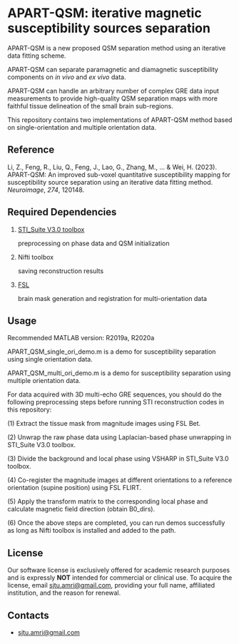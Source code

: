 # APART-QSM: iterative magnetic susceptibility sources separation

APART-QSM is a new proposed QSM separation method using an iterative data fitting scheme.

APART-QSM can separate paramagnetic and diamagnetic susceptibility components on *in vivo* and *ex vivo* data.

APART-QSM can handle an arbitrary number of complex GRE data input measurements to provide high-quality QSM separation maps with more faithful tissue delineation of the small brain sub-regions.

This repository contains two implementations of APART-QSM method based on single-orientation and multiple orientation data.

## Reference

Li, Z., Feng, R., Liu, Q., Feng, J., Lao, G., Zhang, M., ... & Wei, H. (2023). APART-QSM: An improved sub-voxel quantitative susceptibility mapping for susceptibility source separation using an iterative data fitting method. *Neuroimage*, *274*, 120148.

## Required Dependencies

1. [STI_Suite V3.0 toolbox](https://people.eecs.berkeley.edu/~chunlei.liu/software.html) 

   preprocessing on phase data and QSM initialization

2. Nifti toolbox 

   saving reconstruction results

3. [FSL](https://fsl.fmrib.ox.ac.uk/fsl/fslwiki) 

   brain mask generation and registration for multi-orientation data

## Usage

Recommended MATLAB version: R2019a, R2020a 

APART_QSM_single_ori_demo.m is a demo for susceptibility separation using single orientation data.

APART_QSM_multi_ori_demo.m is a demo for susceptibility separation using multiple orientation data.

For data acquired with 3D multi-echo GRE sequences, you should do the following preprocessing steps before running STI reconstruction codes in this repository:

(1) Extract the tissue mask from magnitude images using FSL Bet.

(2) Unwrap the raw phase data using Laplacian-based phase unwrapping in STI_Suite V3.0 toolbox.

(3) Divide the background and local phase using VSHARP in STI_Suite V3.0 toolbox.

(4) Co-register the magnitude images at different orientations to a reference orientation (supine position) using FSL FLIRT.

(5) Apply the transform matrix to the corresponding local phase and calculate magnetic field direction (obtain B0_dirs).

(6) Once the above steps are completed, you can run demos successfully as long as Nifti toolbox is installed and added to the path.

## License

Our software license is exclusively offered for academic research purposes and is expressly **NOT** intended for commercial or clinical use. To acquire the license, email [sjtu.amri@gmail.com](mailto:sjtu.amri@gmail.com), providing your full name, affiliated institution, and the reason for renewal.

## Contacts

- [sjtu.amri@gmail.com](mailto:sjtu.amri@gmail.com)

